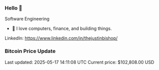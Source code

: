 ### Hello 🤙  

Software Engineering

- 🔭 I love computers, finance, and building things.
  
LinkedIn: https://www.linkedin.com/in/thejustinbishop/  




















































































































































































































### Bitcoin Price Update
Last updated: 2025-05-17 14:11:08 UTC
Current price: $102,808.00 USD
